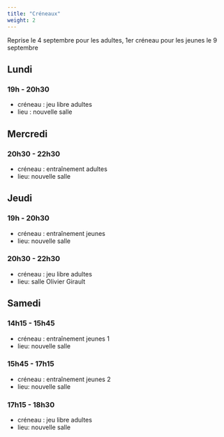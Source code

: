 ```yaml
---
title: "Créneaux"
weight: 2
---
```


Reprise le 4 septembre pour les adultes, 1er créneau pour les jeunes le 9 septembre
## Lundi
### 19h - 20h30
- créneau : jeu libre adultes
- lieu : nouvelle salle
## Mercredi
### 20h30 - 22h30
- créneau : entraînement adultes
- lieu: nouvelle salle
## Jeudi
### 19h - 20h30
- créneau : entraînement jeunes
- lieu: nouvelle salle
### 20h30 - 22h30
- créneau : jeu libre adultes
- lieu: salle Olivier Girault
## Samedi
### 14h15 - 15h45
- créneau : entraînement jeunes 1
- lieu: nouvelle salle
### 15h45 - 17h15
- créneau : entraînement jeunes 2
- lieu: nouvelle salle
### 17h15 - 18h30
- créneau : jeu libre adultes
- lieu: nouvelle salle
